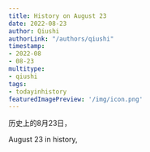 ```yaml
---
title: History on August 23
date: 2022-08-23
author: Qiushi 
authorLink: "/authors/qiushi"
timestamp: 
- 2022-08
- 08-23
multitype: 
- qiushi
tags: 
- todayinhistory
featuredImagePreview: '/img/icon.png'
---
```









历史上的8月23日，

August 23 in history, 

<!--more-->

